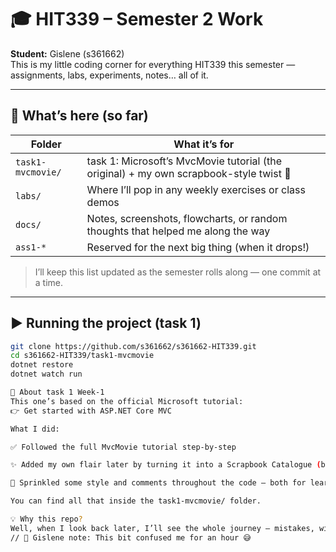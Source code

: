 ﻿# 🎓 HIT339 – Semester 2 Work  
**Student:** Gislene (s361662)  
This is my little coding corner for everything HIT339 this semester — assignments, labs, experiments, notes… all of it.

---

## 📁 What’s here (so far)

| Folder | What it’s for |
|--------|----------------|
| `task1-mvcmovie/` | task 1: Microsoft’s MvcMovie tutorial (the original) + my own scrapbook-style twist 💖 |
| `labs/` | Where I’ll pop in any weekly exercises or class demos |
| `docs/` | Notes, screenshots, flowcharts, or random thoughts that helped me along the way |
| `ass1-*` | Reserved for the next big thing (when it drops!) |

> I’ll keep this list updated as the semester rolls along — one commit at a time.

---

## ▶️ Running the project (task 1)

```bash
git clone https://github.com/s361662/s361662-HIT339.git
cd s361662-HIT339/task1-mvcmovie
dotnet restore
dotnet watch run

🧵 About task 1 Week-1
This one’s based on the official Microsoft tutorial:
👉 Get started with ASP.NET Core MVC

What I did:

✅ Followed the full MvcMovie tutorial step-by-step

✨ Added my own flair later by turning it into a Scrapbook Catalogue (because that’s so me!)

🌸 Sprinkled some style and comments throughout the code — both for learning and a little personality

You can find all that inside the task1-mvcmovie/ folder.

💡 Why this repo?
Well, when I look back later, I’ll see the whole journey — mistakes, wins, and little comments like: 
// 🌻 Gislene note: This bit confused me for an hour 😅

